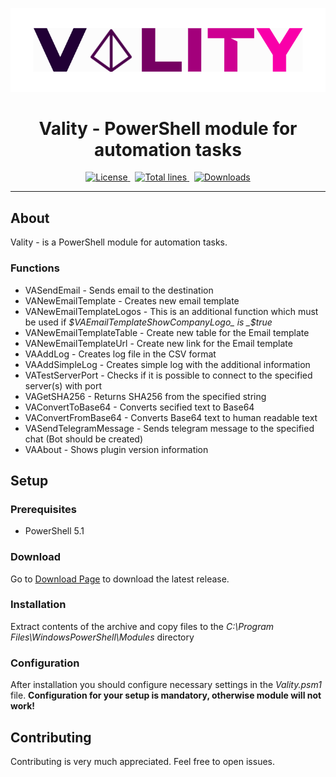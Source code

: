 <p align="center">
  <img src="vality.png" alt="infrabot-logo" width="900px"/>
</p>
<h1 align="center">Vality - PowerShell module for automation tasks</h1>
<p align="center">
  <a href="https://img.shields.io/github/license/akshinmustafayev/Vality">
    <img src="https://img.shields.io/github/license/akshinmustafayev/Vality" alt="License" />
  </a>&nbsp;
  <a href="https://img.shields.io/tokei/lines/github/infrabot-io/infrabot">
    <img src="https://img.shields.io/tokei/lines/github/akshinmustafayev/Vality" alt="Total lines" />
  </a>&nbsp;
  <a href="https://img.shields.io/github/downloads/akshinmustafayev/Vality/total">
    <img src="https://img.shields.io/github/downloads/akshinmustafayev/Vality/total" alt="Downloads" />
  </a>
</p>

<hr>

## About
Vality - is a PowerShell module for automation tasks.

### Functions
- VASendEmail - Sends email to the destination
- VANewEmailTemplate - Creates new email template
- VANewEmailTemplateLogos - This is an additional function which must be used if _$VAEmailTemplateShowCompanyLogo_ is _$true_
- VANewEmailTemplateTable - Create new table for the Email template
- VANewEmailTemplateUrl - Create new link for the Email template
- VAAddLog - Creates log file in the CSV format
- VAAddSimpleLog - Creates simple log with the additional information
- VATestServerPort - Checks if it is possible to connect to the specified server(s) with port
- VAGetSHA256 - Returns SHA256 from the specified string
- VAConvertToBase64 - Converts secified text to Base64
- VAConvertFromBase64 - Converts Base64 text to human readable text
- VASendTelegramMessage - Sends telegram message to the specified chat (Bot should be created)
- VAAbout - Shows plugin version information

## Setup

### Prerequisites
- PowerShell 5.1

### Download
Go to [Download Page](https://github.com/akshinmustafayev/Vality/releases) to download the latest release. 

### Installation
Extract contents of the archive and copy files to the _C:\Program Files\WindowsPowerShell\Modules_ directory

### Configuration
After installation you should configure necessary settings in the _Vality.psm1_ file. __Configuration for your setup is mandatory, otherwise module will not work!__

## Contributing
Contributing is very much appreciated. Feel free to open issues.
